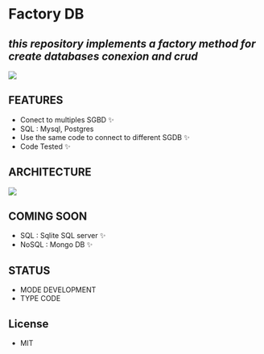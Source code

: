 # Factory DB
## _this repository implements a factory method for create databases conexion and crud_

![](https://www.freeiconspng.com/uploads/factory-icon--vista-business-icons--softiconsm-28.png)


## FEATURES

- Conect to multiples SGBD ✨
- SQL : Mysql, Postgres
- Use the same code to connect to different SGDB ✨
- Code Tested ✨

## ARCHITECTURE
![](https://scontent.fbog2-4.fna.fbcdn.net/v/t39.30808-6/241280064_133489225673137_1624136905913956171_n.png?_nc_cat=100&ccb=1-5&_nc_sid=730e14&_nc_eui2=AeHdXOSRrAxprzxQ61n85KH0XK_geAQineFcr-B4BCKd4fC4YhqPQBK4Hz92pmITcB9TO75CboEkWWIK9EYEfwuC&_nc_ohc=hmQHTXeOnKcAX9_cugP&_nc_ht=scontent.fbog2-4.fna&oh=0c9a5ea01916d08b4776d2a1e570c365&oe=614127DD)

## COMING SOON

-  SQL : Sqlite  SQL server ✨
-  NoSQL : Mongo DB ✨


## STATUS
- MODE DEVELOPMENT
- TYPE CODE


## License
- MIT


